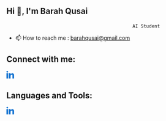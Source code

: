 ## Hi 👋, I'm Barah Qusai
                                                  AI Student

- 📫 How to reach me : barahqusai@gmail.com

## Connect with me:

   <a href="[https://github.com/username](https://www.linkedin.com/in/barah-qusai-a62044203?utm_source=share&utm_campaign=share_via&utm_content=profile&utm_medium=android_app)">
   <img src="linked-in-alt.svg" alt="My Profile" width="20">
 </a>

## Languages and Tools:
  <img src="linked-in-alt.svg" alt="My Profile" width="20">

<!--
**Bara7-Qusai/Bara7-Qusai** is a ✨ _special_ ✨ repository because its `README.md` (this file) appears on your GitHub profile.

Here are some ideas to get you started:

- 🔭 I’m currently working on ...
- 🌱 I’m currently learning ...
- 👯 I’m looking to collaborate on ...
- 🤔 I’m looking for help with ...
- 💬 Ask me about ...
- 📫 How to reach me: ...
- 😄 Pronouns: ...
- ⚡ Fun fact: ...
-->
